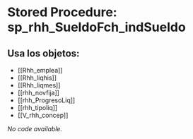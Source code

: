 # Stored Procedure: sp_rhh_SueldoFch_indSueldo

## Usa los objetos:
- [[Rhh_emplea]]
- [[Rhh_liqhis]]
- [[Rhh_liqmes]]
- [[rhh_novfija]]
- [[rhh_ProgresoLiq]]
- [[rhh_tipoliq]]
- [[V_rhh_concep]]

*No code available.*

